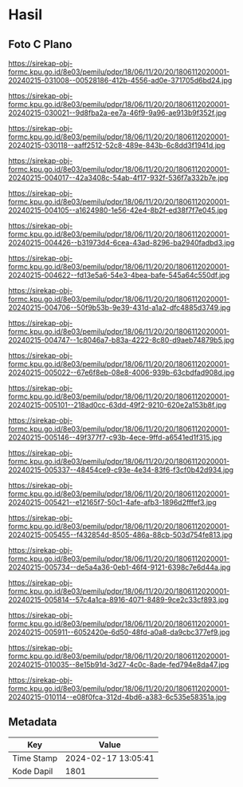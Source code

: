 # Hasil

## Foto C Plano

https://sirekap-obj-formc.kpu.go.id/8e03/pemilu/pdpr/18/06/11/20/20/1806112020001-20240215-031008--00528186-412b-4556-ad0e-371705d6bd24.jpg

https://sirekap-obj-formc.kpu.go.id/8e03/pemilu/pdpr/18/06/11/20/20/1806112020001-20240215-030021--9d8fba2a-ee7a-46f9-9a96-ae913b9f352f.jpg

https://sirekap-obj-formc.kpu.go.id/8e03/pemilu/pdpr/18/06/11/20/20/1806112020001-20240215-030118--aaff2512-52c8-489e-843b-6c8dd3f1941d.jpg

https://sirekap-obj-formc.kpu.go.id/8e03/pemilu/pdpr/18/06/11/20/20/1806112020001-20240215-004017--42a3408c-54ab-4f17-932f-536f7a332b7e.jpg

https://sirekap-obj-formc.kpu.go.id/8e03/pemilu/pdpr/18/06/11/20/20/1806112020001-20240215-004105--a1624980-1e56-42e4-8b2f-ed38f7f7e045.jpg

https://sirekap-obj-formc.kpu.go.id/8e03/pemilu/pdpr/18/06/11/20/20/1806112020001-20240215-004426--b31973d4-6cea-43ad-8296-ba2940fadbd3.jpg

https://sirekap-obj-formc.kpu.go.id/8e03/pemilu/pdpr/18/06/11/20/20/1806112020001-20240215-004622--fd13e5a6-54e3-4bea-bafe-545a64c550df.jpg

https://sirekap-obj-formc.kpu.go.id/8e03/pemilu/pdpr/18/06/11/20/20/1806112020001-20240215-004706--50f9b53b-9e39-431d-a1a2-dfc4885d3749.jpg

https://sirekap-obj-formc.kpu.go.id/8e03/pemilu/pdpr/18/06/11/20/20/1806112020001-20240215-004747--1c8046a7-b83a-4222-8c80-d9aeb74879b5.jpg

https://sirekap-obj-formc.kpu.go.id/8e03/pemilu/pdpr/18/06/11/20/20/1806112020001-20240215-005022--67e6f8eb-08e8-4006-939b-63cbdfad908d.jpg

https://sirekap-obj-formc.kpu.go.id/8e03/pemilu/pdpr/18/06/11/20/20/1806112020001-20240215-005101--218ad0cc-63dd-49f2-9210-620e2a153b8f.jpg

https://sirekap-obj-formc.kpu.go.id/8e03/pemilu/pdpr/18/06/11/20/20/1806112020001-20240215-005146--49f377f7-c93b-4ece-9ffd-a6541ed1f315.jpg

https://sirekap-obj-formc.kpu.go.id/8e03/pemilu/pdpr/18/06/11/20/20/1806112020001-20240215-005337--48454ce9-c93e-4e34-83f6-f3cf0b42d934.jpg

https://sirekap-obj-formc.kpu.go.id/8e03/pemilu/pdpr/18/06/11/20/20/1806112020001-20240215-005421--e12165f7-50c1-4afe-afb3-1896d2fffef3.jpg

https://sirekap-obj-formc.kpu.go.id/8e03/pemilu/pdpr/18/06/11/20/20/1806112020001-20240215-005455--f432854d-8505-486a-88cb-503d754fe813.jpg

https://sirekap-obj-formc.kpu.go.id/8e03/pemilu/pdpr/18/06/11/20/20/1806112020001-20240215-005734--de5a4a36-0eb1-46f4-9121-6398c7e6d44a.jpg

https://sirekap-obj-formc.kpu.go.id/8e03/pemilu/pdpr/18/06/11/20/20/1806112020001-20240215-005814--57c4a1ca-8916-4071-8489-9ce2c33cf893.jpg

https://sirekap-obj-formc.kpu.go.id/8e03/pemilu/pdpr/18/06/11/20/20/1806112020001-20240215-005911--6052420e-6d50-48fd-a0a8-da9cbc377ef9.jpg

https://sirekap-obj-formc.kpu.go.id/8e03/pemilu/pdpr/18/06/11/20/20/1806112020001-20240215-010035--8e15b91d-3d27-4c0c-8ade-fed794e8da47.jpg

https://sirekap-obj-formc.kpu.go.id/8e03/pemilu/pdpr/18/06/11/20/20/1806112020001-20240215-010114--e08f0fca-312d-4bd6-a383-6c535e58351a.jpg


## Metadata

| Key        | Value               |
| ---------- | ------------------- |
| Time Stamp | 2024-02-17 13:05:41 |
| Kode Dapil | 1801                |



